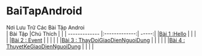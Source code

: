 # BaiTapAndroid
Nơi Lưu Trữ Các Bài Tập Androi </br>
|    Bài Tập                                                                                                     |Chú Thích  |         |
| ------------- |:-------------:| -----:|
|[Bài 1 :Hello](https://github.com/Vanngoc98/Hello)                                                              |           |         |        |
|[Bài 2 : Event](https://github.com/Vanngoc98/BaiTap-Su-ly-su-kien)     |                                        |           |         |        |
|[Bài 3 : ThayDoiGiaoDienNguoiDung](https://Bai1_ThayDoiGiaoDienNguoiDung)          |                            |           |         |        |
|[Bài 4 : ThuyetKeGiaoDienNguoiDung](https://github.com/Vanngoc98/BaiTap-Thiet-ke-giao-dien-nguoi-dung)          |           |         |        |
